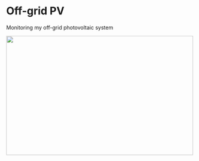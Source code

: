 # Off-grid PV
Monitoring my off-grid photovoltaic system

<p><img align="left" src="https://github.com/Marius-Graml/Object_Detection_System/blob/main/gifs_and_images/drone_bee_detection.gif" width="500" height="320"</p>
